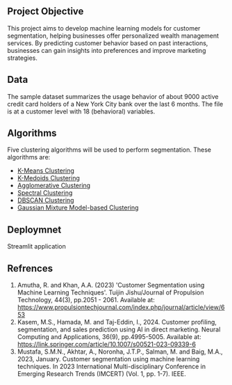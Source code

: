 ## Project Objective

This project aims to develop machine learning models for customer segmentation, helping businesses offer personalized wealth management services. By predicting customer behavior based on past interactions, businesses can gain insights into preferences and improve marketing strategies.


## Data

The sample dataset summarizes the usage behavior of about 9000 active credit card holders of a New York City bank over the last 6 months. The file is at a customer level with 18 (behavioral) variables.

## Algorithms

Five clustering algorithms will be used to perform segmentation. These algorithms are:

- [K-Means Clustering](https://scikit-learn.org/stable/modules/generated/sklearn.cluster.KMeans.html)
- [K-Medoids Clustering](https://en.wikipedia.org/wiki/K-medoids)
- [Agglomerative Clustering](https://scikit-learn.org/stable/modules/generated/sklearn.cluster.AgglomerativeClustering.html)
- [Spectral Clustering](https://scikit-learn.org/stable/modules/generated/sklearn.cluster.SpectralClustering.html)
- [DBSCAN Clustering](https://scikit-learn.org/stable/modules/generated/sklearn.cluster.DBSCAN.html)
- [Gaussian Mixture Model-based Clustering](https://en.wikipedia.org/wiki/Mixture_model)

## Deploymnet

Streamlit application


## Refrences

1. Amutha, R. and Khan, A.A. (2023) 'Customer Segmentation using Machine Learning Techniques'. Tuijin Jishu/Journal of Propulsion Technology, 44(3), pp.2051 - 2061. Available at: https://www.propulsiontechjournal.com/index.php/journal/article/view/653
2. Kasem, M.S., Hamada, M. and Taj-Eddin, I., 2024. Customer profiling, segmentation, and sales prediction using AI in direct marketing. Neural Computing and Applications, 36(9), pp.4995-5005. Available at: https://link.springer.com/article/10.1007/s00521-023-09339-6
3. Mustafa, S.M.N., Akhtar, A., Noronha, J.T.P., Salman, M. and Baig, M.A., 2023, January. Customer segmentation using machine learning techniques. In 2023 International Multi-disciplinary Conference in Emerging Research Trends (IMCERT) (Vol. 1, pp. 1-7). IEEE.
